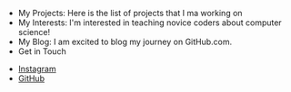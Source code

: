 * My Projects: 
Here is the list of projects that I ma working on
* My Interests: 
I'm interested in teaching novice coders about computer science!
* My Blog: 
I am excited to blog my journey on GitHub.com.
* Get in Touch
<ul>
<li> <a href="https://instagram.com/Hey Naso">Instagram</a></li>
<li> <a href="https://github.com/atanas60.github.io">GitHub</a></li>
